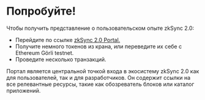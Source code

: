 # Попробуйте!

Чтобы получить представление о пользовательском опыте zkSync 2.0:

- Перейдите по ссылке [zkSync 2.0 Portal.](https://portal.zksync.io/)
- Получите немного токенов из крана, или переведите их себе с Ethereum Görli testnet.
- Проведите несколько транзакций.

Портал является центральной точкой входа в экосистему zkSync 2.0 как для пользователей, так и для разработчиков. Он содержит ссылки на все релевантные ресурсы, такие как обозреватель блоков или каталог приложений.

